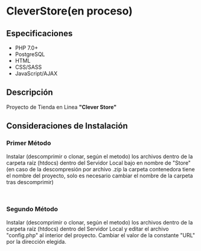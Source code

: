 # CleverStore(en proceso)

<h2>Especificaciones</h2>

<ul>
  <li>PHP 7.0+</li>
  <li>PostgreSQL</li>
  <li>HTML</li>
  <li>CSS/SASS</li>
  <li>JavaScript/AJAX</li>
</ul>

<h2>Descripción</h2>
<p>Proyecto de Tienda en Linea <b>"Clever Store"</b></p>

<h2>Consideraciones de Instalación</h2>
<h3>Primer Método</h3>
<p>Instalar (descomprimir o clonar, según el metodo) los archivos dentro de la carpeta raíz (htdocs) dentro del Servidor Local
bajo en nombre de "Store" (en caso de la descompresión por archivo .zip la carpeta contenedora tiene el nombre del proyecto, solo
es necesario cambiar el nombre de la carpeta tras descomprimir)</p>
</br>
<h3>Segundo Método</h3>
<p><p>Instalar (descomprimir o clonar, según el metodo) los archivos dentro de la carpeta raíz (htdocs) dentro del Servidor Local
y editar el archivo "config.php" al interior del proyecto. Cambiar el valor de la constante "URL" por la dirección elegida.</p>
